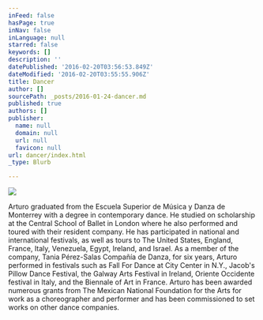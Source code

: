 ```yaml
---
inFeed: false
hasPage: true
inNav: false
inLanguage: null
starred: false
keywords: []
description: ''
datePublished: '2016-02-20T03:56:53.849Z'
dateModified: '2016-02-20T03:55:55.906Z'
title: Dancer
author: []
sourcePath: _posts/2016-01-24-dancer.md
published: true
authors: []
publisher:
  name: null
  domain: null
  url: null
  favicon: null
url: dancer/index.html
_type: Blurb

---
```

![](https://the-grid-user-content.s3-us-west-2.amazonaws.com/88956619-c876-49db-9e7c-c7f325699659.jpg)

Arturo graduated from the Escuela Superior de Música y Danza de Monterrey with a degree in contemporary dance. He studied on scholarship at the Central School of Ballet in London where he also performed and toured with their resident company. He has participated in national and international festivals, as well as tours to The United States, England, France, Italy, Venezuela, Egypt, Ireland, and Israel. As a member of the company, Tania Pérez-Salas Compañía de Danza, for six years, Arturo performed in festivals such as Fall For Dance at City Center in N.Y., Jacob's Pillow Dance Festival, the Galway Arts Festival in Ireland, Oriente Occidente festival in Italy, and the Biennale of Art in France. Arturo has been awarded numerous grants from The Mexican National Foundation for the Arts for work as a choreographer and performer and has been commissioned to set works on other dance companies.